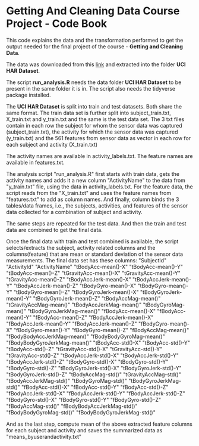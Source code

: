 # Getting And Cleaning Data Course Project - Code Book

This code explains the data and the transformation performed to get the output needed for the final project of the course - **Getting and Cleaning Data**.

The data was downloaded from this [link](https://d396qusza40orc.cloudfront.net/getdata%2Fprojectfiles%2FUCI%20HAR%20Dataset.zip) and extracted into the folder **UCI HAR Dataset**.

The script **run_analysis.R** needs the data folder **UCI HAR Dataset** to be present in the same folder it is in. The script also needs the tidyverse package installed.

The **UCI HAR Dataset** is split into train and test datasets. Both share the same format.
The train data set is further split into subject_train.txt, X_train.txt and y_train.txt and the same is the test data set. The 3 txt files contain in each row the subject for whom the sensor data was captured (subject_train.txt), the activity for which the sensor data was captured (y_train.txt) and the 561 features from sensor data as vector in each row for each subject and activity (X_train.txt)

The activity names are available in activity_labels.txt. The feature names are available in features.txt.

The analysis script "run_analysis.R" first starts with train data, gets the activity names and adds it a new column "ActivityName" to the data from "y_train.txt" file, using the data in activity_labels.txt. For the feature data, the script reads from the "X_train.txt" and uses the feature names from "features.txt" to add as column names. And finally, column binds the 3 tables/data frames, i.e., the subjects, activities, and features of the sensor data collected for a combination of subject and activity.

The same steps are repeated for the test data. And then the train and test data are combined to get the final data.

Once the final data with train and test combined is available, the script selects/extracts the subject, activity related columns and the columns(feature) that are mean or standard deviation of the sensor data measurements.
The final data set has these columns:
"SubjectId" "ActivityId" "ActivityName" "tBodyAcc-mean()-X" "tBodyAcc-mean()-Y" "tBodyAcc-mean()-Z" "tGravityAcc-mean()-X" "tGravityAcc-mean()-Y" "tGravityAcc-mean()-Z" "tBodyAccJerk-mean()-X" "tBodyAccJerk-mean()-Y" "tBodyAccJerk-mean()-Z" "tBodyGyro-mean()-X" "tBodyGyro-mean()-Y" "tBodyGyro-mean()-Z" "tBodyGyroJerk-mean()-X" "tBodyGyroJerk-mean()-Y" "tBodyGyroJerk-mean()-Z" "tBodyAccMag-mean()" "tGravityAccMag-mean()" "tBodyAccJerkMag-mean()" "tBodyGyroMag-mean()" "tBodyGyroJerkMag-mean()" "fBodyAcc-mean()-X" "fBodyAcc-mean()-Y" "fBodyAcc-mean()-Z" "fBodyAccJerk-mean()-X" "fBodyAccJerk-mean()-Y" "fBodyAccJerk-mean()-Z" "fBodyGyro-mean()-X" "fBodyGyro-mean()-Y" "fBodyGyro-mean()-Z" "fBodyAccMag-mean()" "fBodyBodyAccJerkMag-mean()" "fBodyBodyGyroMag-mean()" "fBodyBodyGyroJerkMag-mean()" "tBodyAcc-std()-X" "tBodyAcc-std()-Y" "tBodyAcc-std()-Z" "tGravityAcc-std()-X" "tGravityAcc-std()-Y" "tGravityAcc-std()-Z" "tBodyAccJerk-std()-X" "tBodyAccJerk-std()-Y" "tBodyAccJerk-std()-Z" "tBodyGyro-std()-X" "tBodyGyro-std()-Y" "tBodyGyro-std()-Z" "tBodyGyroJerk-std()-X" "tBodyGyroJerk-std()-Y" "tBodyGyroJerk-std()-Z" "tBodyAccMag-std()" "tGravityAccMag-std()" "tBodyAccJerkMag-std()" "tBodyGyroMag-std()" "tBodyGyroJerkMag-std()" "fBodyAcc-std()-X" "fBodyAcc-std()-Y" "fBodyAcc-std()-Z" "fBodyAccJerk-std()-X" "fBodyAccJerk-std()-Y" "fBodyAccJerk-std()-Z" "fBodyGyro-std()-X" "fBodyGyro-std()-Y" "fBodyGyro-std()-Z" "fBodyAccMag-std()" "fBodyBodyAccJerkMag-std()" "fBodyBodyGyroMag-std()" "fBodyBodyGyroJerkMag-std()"

And as the last step, compute mean of the above extracted feature columns for each subject and activity and saves the summarized data as "means_byuserandactivity.txt"
